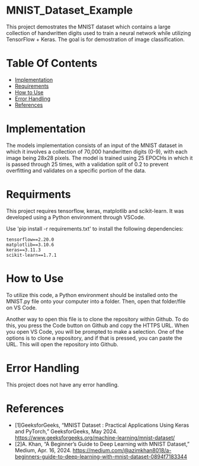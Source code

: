 # MNIST_Dataset_Example
This project demostrates the MNIST dataset which contains a large collection of handwritten digits used to train a neural network while utilizing TensorFlow + Keras. The goal is for demostration of image classification. 
# Table Of Contents
- [Implementation](#implementation)
- [Requirements](#requirments)
- [How to Use](#how-to-use)
- [Error Handling](#error-handling)
- [References](#references)
# Implementation
The models implementation consists of an input of the MNIST dataset in which it involves a collection of 70,000 handwritten digits (0-9), with each image being 28x28 pixels. The model is trained using 25 EPOCHs in which it is passed through 25 times, with a validation split of 0.2 to prevent overfitting and validates on a specific portion of the data. 
# Requirments 
This project requires tensorflow, keras, matplotlib and scikit-learn. It was developed using a Python environment through VSCode.

Use 'pip install -r requirements.txt' to install the following dependencies:

```
tensorflow==2.20.0
matplotlib==3.10.6
keras==3.11.3
scikit-learn==1.7.1
```
# How to Use
To utilize this code, a Python environment should be installed onto the MNIST.py file onto your computer into a folder. Then, open that folder/file on VS Code.

Another way to open this file is to clone the repository within Github. To do this, you press the Code button on Github and copy the HTTPS URL. When you open VS Code, you will be prompted to make a selection. One of the options is to clone a repository, and if that is pressed, you can paste the URL. This will open the repository into Github.
# Error Handling 
This project does not have any error handling.
# References 
- [1]GeeksforGeeks, “MNIST Dataset : Practical Applications Using Keras and PyTorch,” GeeksforGeeks, May 2024. https://www.geeksforgeeks.org/machine-learning/mnist-dataset/
- [2]A. Khan, “A Beginner’s Guide to Deep Learning with MNIST Dataset,” Medium, Apr. 16, 2024. https://medium.com/@azimkhan8018/a-beginners-guide-to-deep-learning-with-mnist-dataset-0894f7183344
‌
